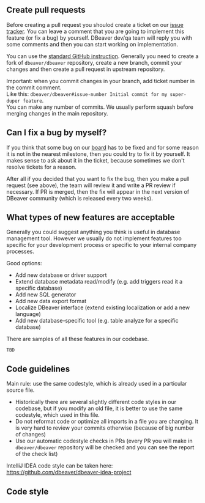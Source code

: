 ## Create pull requests

Before creating a pull request you shoulod create a ticket on our [issue tracker](https://github.com/dbeaver/dbeaver/issues). You can leave a comment that you are going to implement this feature (or fix a bug) by yourself. DBeaver dev/qa team will reply you with some comments and then you can start working on implementation.  

You can use the [standard GitHub instruction](https://docs.github.com/en/pull-requests/collaborating-with-pull-requests/proposing-changes-to-your-work-with-pull-requests/creating-a-pull-request-from-a-fork). 
Generally you need to create a fork of `dbeaver/dbeaver` repository, create a new branch, commit your changes and then create a pull request in upstream repository.  

Important: when you commit changes in your branch, add ticket number in the commit comment.  
Like this: `dbeaver/dbeaver#issue-number Initial commit for my super-duper feature`.  
You can make any number of commits. We usually perform squash before merging changes in the main repository.  

## Can I fix a bug by myself?

If you think that some bug on our [board](https://github.com/dbeaver/dbeaver/issues) has to be fixed and for some reason it is not in the nearest milestone, then you could try to fix it by yourself. It makes sense to ask about it in the ticket, because sometimes we don't resolve tickets for a reason.  

After all if you decided that you want to fix the bug, then you make a pull request (see above), the team will review it and write a PR review if necessary. If PR is merged, then the fix will appear in the next version of DBeaver community (which is released every two weeks).

## What types of new features are acceptable

Generally you could suggest anything you think is useful in database management tool. However we usually do not implement features too specific for your development process or specific to your internal company processes.  

Good options:
- Add new database or driver support
- Extend database metadata read/modify (e.g. add triggers read it a specific database)
- Add new SQL generator
- Add new data export format
- Localize DBeaver interface (extend existing localization or add a new language)
- Add new database-specific tool (e.g. table analyze for a specific database)

There are samples of all these features in our codebase.

```
TBD
```

## Code guidelines

Main rule: use the same codestyle, which is already used in a particular source file.  

- Historically there are several slightly different code styles in our codebase, but if you modify an old file, it is better to use the same codestyle, which used in this file.  
- Do not reformat code or optimize all imports in a file you are changing. It is very hard to review your commits otherwise (because of big number of changes)
- Use our automatic codestyle checks in PRs (every PR you will make in `dbeaver/dbeaver` repository will be checked and you can see the report of the check list)

IntelliJ IDEA code style can be taken here: https://github.com/dbeaver/dbeaver-idea-project

## Code style

